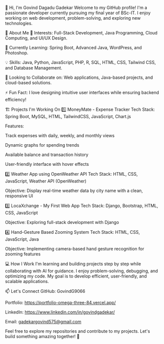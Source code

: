 👋 Hi, I'm Govind Dagadu Gadekar
Welcome to my GitHub profile! I'm a passionate developer currently pursuing my final year of BSc-IT. I enjoy working on web development, problem-solving, and exploring new technologies.

🚀 About Me
👀 Interests: Full-Stack Development, Java Programming, Cloud Computing, and UI/UX Design.

🌱 Currently Learning: Spring Boot, Advanced Java, WordPress, and Photoshop.

💡 Skills: Java, Python, JavaScript, PHP, R, SQL, HTML, CSS, Tailwind CSS, and Database Management.

💞️ Looking to Collaborate on: Web applications, Java-based projects, and cloud-based solutions.

⚡ Fun Fact: I love designing intuitive user interfaces while ensuring backend efficiency!

🏗️ Projects I'm Working On
1️⃣ MoneyMate - Expense Tracker
Tech Stack: Spring Boot, MySQL, HTML, TailwindCSS, JavaScript, Chart.js

Features:

Track expenses with daily, weekly, and monthly views

Dynamic graphs for spending trends

Available balance and transaction history

User-friendly interface with hover effects

2️⃣ Weather App using OpenWeather API
Tech Stack: HTML, CSS, JavaScript, Weather API (OpenWeather)

Objective: Display real-time weather data by city name with a clean, responsive UI

3️⃣ LocaXchange - My First Web App
Tech Stack: Django, Bootstrap, HTML, CSS, JavaScript

Objective: Exploring full-stack development with Django

4️⃣ Hand-Gesture Based Zooming System
Tech Stack: HTML, CSS, JavaScript, Java

Objective: Implementing camera-based hand gesture recognition for zooming features

💻 How I Work
I'm learning and building projects step by step while collaborating with AI for guidance. I enjoy problem-solving, debugging, and optimizing my code. My goal is to develop efficient, user-friendly, and scalable applications.

📫 Let's Connect
GitHub: GovindG9066

Portfolio: https://portfolio-omega-three-84.vercel.app/

LinkedIn: https://www.linkedin.com/in/govindgadekar/

Email: gadekargovind575@gmail.com

Feel free to explore my repositories and contribute to my projects. Let's build something amazing together! 🚀
